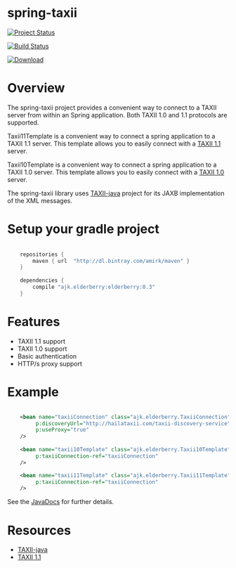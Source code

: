 # spring-taxii

[![Project Status](http://stillmaintained.com/amirkibbar/elderberry.png)](http://stillmaintained.com/amirkibbar/elderberry)

[![Build Status](https://travis-ci.org/amirkibbar/elderberry.svg?branch=master)](https://travis-ci.org/amirkibbar/elderberry)

[ ![Download](https://api.bintray.com/packages/amirk/maven/spring-taxii/images/download.svg) ](https://bintray.com/amirk/maven/spring-taxii/_latestVersion)

# Overview

The spring-taxii project provides a convenient way to connect to a TAXII server from within an Spring application. Both
TAXII 1.0 and 1.1 protocols are supported.

Taxii11Template is a convenient way to connect a spring application to a TAXII 1.1 server. This template allows you to 
easily connect with a [TAXII 1.1](http://taxii.mitre.org/specifications/version1.1) server. 

Taxii10Template is a convenient way to connect a spring application to a TAXII 1.0 server. This template allows you to
easily connect with a [TAXII 1.0](http://taxii.mitre.org/specifications/version1.0) server.

The spring-taxii library uses [TAXII-java](https://github.com/TAXIIProject/java-taxii) project for its JAXB 
implementation of the XML messages.

# Setup your gradle project

```gradle
    
    repositories {
        maven { url  "http://dl.bintray.com/amirk/maven" }
    }
    
    dependencies {
        compile "ajk.elderberry:elderberry:0.3"
    }
```

# Features

* TAXII 1.1 support
* TAXII 1.0 support
* Basic authentication
* HTTP/s proxy support

# Example

```xml

    <bean name="taxiiConnection" class="ajk.elderberry.TaxiiConnection"
         p:discoveryUrl="http://hailataxii.com/taxii-discovery-service"
         p:useProxy="true"
    />
 
    <bean name="taxii10Template" class="ajk.elderberry.Taxii10Template"
         p:taxiiConnection-ref="taxiiConnection"
    />

    <bean name="taxii11Template" class="ajk.elderberry.Taxii11Template"
         p:taxiiConnection-ref="taxiiConnection"
    />
```

See the [JavaDocs](http://amirkibbar.github.io/elderberry/index.html) for further details.

# Resources

* [TAXII-java](https://github.com/TAXIIProject/java-taxii)
* [TAXII 1.1](http://taxii.mitre.org)